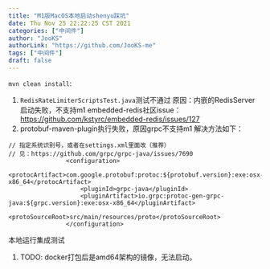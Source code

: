 ```yaml
---
title: "M1版MacOS本地启动shenyu踩坑"
date: Thu Nov 25 22:22:25 CST 2021
categories: ["中间件"]
author: "JooKS"
authorLink: "https://github.com/JooKS-me"
tags: ["中间件"]
draft: false
---
```


`mvn clean install`:

1. `RedisRateLimiterScriptsTest.java`测试不通过
原因：内嵌的RedisServer启动失败，不支持m1
embedded-redis社区issue：https://github.com/kstyrc/embedded-redis/issues/127
2. protobuf-maven-plugin执行失败，原因grpc不支持m1
解决方法如下：
```
// 指定系统识别号，或者在settings.xml里面改（推荐）
// 见：https://github.com/grpc/grpc-java/issues/7690
                <configuration>
                    <protocArtifact>com.google.protobuf:protoc:${protobuf.version}:exe:osx-x86_64</protocArtifact>
                    <pluginId>grpc-java</pluginId>
                    <pluginArtifact>io.grpc:protoc-gen-grpc-java:${grpc.version}:exe:osx-x86_64</pluginArtifact>
                    <protoSourceRoot>src/main/resources/proto</protoSourceRoot>
                </configuration>
```

本地运行集成测试

1. TODO: docker打包后是amd64架构的镜像，无法启动。
